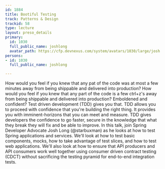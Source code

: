 ```yaml
---
id: 1884
title: Bootiful Testing
track: Patterns & Design
trackid: 58
type: lecture
layout: preso_details
primary:
  id: 1030
  full_public_name: joshlong
  avatar_path: https://cfp.devnexus.com/system/avatars/1030/large/josh.png?1510325739
persons:
- id: 1030
  full_public_name: joshlong

---
```

How would you feel if you knew that any pat of the code was at most a few minutes away from being shippable and delivered into production? How would you feel if you knew that any part of the code is a few ctrl+z's away from being shippable and delivered into production? Emboldened and confident? Test driven development (TDD) gives you that. TDD allows you to proceed with confidence that you're building the right thing. It provides you with imminent-horizons that you can meet and measure. TDD gives developers the confidence to go faster, secure in the knowledge that what they break they will fix and be able to improve. In this talk, join Spring Developer Advocate Josh Long (@starbuxman) as he looks at how to test Spring applications and services. We'll look at how to test basic components, mocks, how to take advantage of test slices, and how to test web applications. We'll also look at how to ensure that API producers and API consumers work well together using consumer driven contract testing (CDCT) without sacrificing the testing pyramid for end-to-end integration tests.


